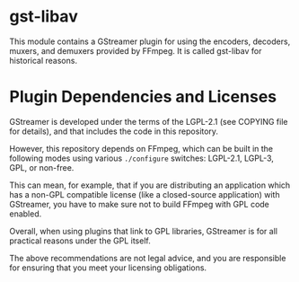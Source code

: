 # gst-libav

This module contains a GStreamer plugin for using the encoders, decoders,
muxers, and demuxers provided by FFmpeg. It is called gst-libav for historical
reasons.

# Plugin Dependencies and Licenses

GStreamer is developed under the terms of the LGPL-2.1 (see COPYING file for
details), and that includes the code in this repository.

However, this repository depends on FFmpeg, which can be built in the following
modes using various `./configure` switches: LGPL-2.1, LGPL-3, GPL, or non-free.

This can mean, for example, that if you are distributing an application which
has a non-GPL compatible license (like a closed-source application) with
GStreamer, you have to make sure not to build FFmpeg with GPL code enabled.

Overall, when using plugins that link to GPL libraries, GStreamer is for all
practical reasons under the GPL itself.

The above recommendations are not legal advice, and you are responsible for
ensuring that you meet your licensing obligations.
